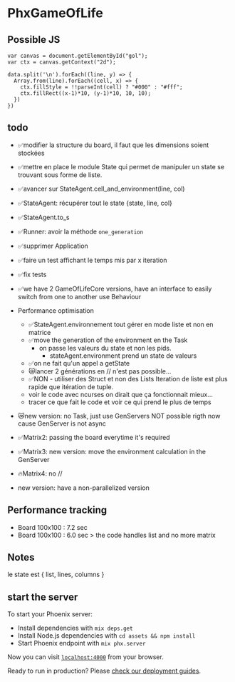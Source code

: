 # PhxGameOfLife


## Possible JS
```
var canvas = document.getElementById("gol");
var ctx = canvas.getContext("2d");

data.split('\n').forEach((line, y) => {
  Array.from(line).forEach((cell, x) => {
    ctx.fillStyle = !!parseInt(cell) ? "#000" : "#fff";
    ctx.fillRect((x-1)*10, (y-1)*10, 10, 10);
  })
})
```

## todo

- ✅modifier la structure du board, il faut que les dimensions soient stockées
- ✅mettre en place le module State qui permet de manipuler un state se trouvant sous forme de liste.
- ✅avancer sur StateAgent.cell_and_environment(line, col)
- ✅StateAgent: récupérer tout le state {state, line, col}
- ✅StateAgent.to_s
- ✅Runner: avoir la méthode `one_generation`
- ✅supprimer Application
- ✅faire un test affichant le temps mis par x iteration
- ✅fix tests
- ✅we have 2 GameOfLifeCore versions, have an interface to easily switch from one to another
  use Behaviour

- Performance optimisation
  - ✅StateAgent.environnement tout gérer en mode liste et non en matrice
  - ✅move the generation of the environment en the Task
    - on passe les valeurs du state et non les pids.
      - stateAgent.environment prend un state de valeurs
  - ✅on ne fait qu'un appel a getState
  - 😿lancer 2 générations en // n'est pas possible...
  - ✅NON - utiliser des Struct et non des Lists
    Iteration de liste est plus rapide que itération de tuple.
  - voir le code avec ncurses on dirait que ça fonctionnait mieux...
  - tracer ce que fait le code et voir ce qui prend le plus de temps

- 😿new version: no Task, just use GenServers
    NOT possible rigth now cause GenServer is not async

- ✅Matrix2: passing the board everytime it's required

- ✅Matrix3: new version: move the environment calculation in the GenServer

- 🔥Matrix4: no //

- new version: have a non-parallelized version


## Performance tracking

- Board 100x100 : 7.2 sec
- Board 100x100 : 6.0 sec > the code handles list and no more matrix

## Notes

le state est
{ list, lines, columns }

## start the server

To start your Phoenix server:

  * Install dependencies with `mix deps.get`
  * Install Node.js dependencies with `cd assets && npm install`
  * Start Phoenix endpoint with `mix phx.server`

Now you can visit [`localhost:4000`](http://localhost:4000) from your browser.

Ready to run in production? Please [check our deployment guides](https://hexdocs.pm/phoenix/deployment.html).
